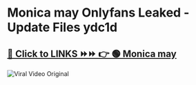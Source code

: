 
 # Monica may Onlyfans Leaked - Update Files ydc1d

## <h2><a href="https://clipsfans.com/Monica_may&ref=git">🔗 Click to LINKS ⏩⏩ 👉 🟢 Monica may </a></h2>

<a href="https://clipsfans.com/Monica_may&ref=git" rel="nofollow" data-target="animated-image.originalLink"><img src="https://i.ibb.co.com/xMMVF88/686577567.gif" alt="Viral Video Original" style="max-width: 100%; display: inline-block;" data-target="animated-image.originalImage"></a>

